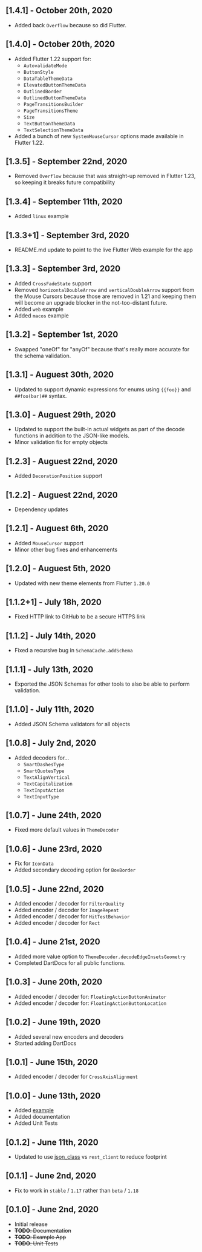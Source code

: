 ## [1.4.1] - October 20th, 2020

* Added back `Overflow` because so did Flutter.


## [1.4.0] - October 20th, 2020

* Added Flutter 1.22 support for:
  * `AutovalidateMode`
  * `ButtonStyle`
  * `DataTableThemeData`
  * `ElevatedButtonThemeData`
  * `OutlinedBorder`
  * `OutlinedButtonThemeData`
  * `PageTransitionsBuilder`
  * `PageTransitionsTheme`
  * `Size`
  * `TextButtonThemeData`
  * `TextSelectionThemeData`
* Added a bunch of new `SystemMouseCursor` options made available in Flutter 1.22.


## [1.3.5] - September 22nd, 2020

* Removed `Overflow` because that was straight-up removed in Flutter 1.23, so keeping it breaks future compatibility


## [1.3.4] - September 11th, 2020

* Added `linux` example


## [1.3.3+1] - September 3rd, 2020

* README.md update to point to the live Flutter Web example for the app


## [1.3.3] - September 3rd, 2020

* Added `CrossFadeState` support
* Removed `horizontalDoubleArrow` and `verticalDoubleArrow` support from the Mouse Cursors because those are removed in 1.21 and keeping them will become an upgrade blocker in the not-too-distant future.
* Added `web` example
* Added `macos` example


## [1.3.2] - September 1st, 2020

* Swapped "oneOf" for "anyOf" because that's really more accurate for the schema validation.


## [1.3.1] - Auguest 30th, 2020

* Updated to support dynamic expressions for enums using `{{foo}}` and `##foo(bar)##` syntax.


## [1.3.0] - Auguest 29th, 2020

* Updated to support the built-in actual widgets as part of the decode functions in addition to the JSON-like models.
* Minor validation fix for empty objects


## [1.2.3] - Auguest 22nd, 2020

* Added `DecorationPosition` support


## [1.2.2] - Auguest 22nd, 2020

* Dependency updates


## [1.2.1] - Auguest 6th, 2020

* Added `MouseCursor` support
* Minor other bug fixes and enhancements


## [1.2.0] - Auguest 5th, 2020

* Updated with new theme elements from Flutter `1.20.0`


## [1.1.2+1] - July 18h, 2020

* Fixed HTTP link to GitHub to be a secure HTTPS link


## [1.1.2] - July 14th, 2020

* Fixed a recursive bug in `SchemaCache.addSchema`


## [1.1.1] - July 13th, 2020

* Exported the JSON Schemas for other tools to also be able to perform validation.


## [1.1.0] - July 11th, 2020

* Added JSON Schema validators for all objects


## [1.0.8] - July 2nd, 2020

* Added decoders for...
  * `SmartDashesType`
  * `SmartQuotesType`
  * `TextAlignVertical`
  * `TextCapitalization`
  * `TextInputAction`
  * `TextInputType`


## [1.0.7] - June 24th, 2020

* Fixed more default values in `ThemeDecoder`


## [1.0.6] - June 23rd, 2020

* Fix for `IconData`
* Added secondary decoding option for `BoxBorder`


## [1.0.5] - June 22nd, 2020

* Added encoder / decoder for `FilterQuality`
* Added encoder / decoder for `ImageRepeat`
* Added encoder / decoder for `HitTestBehavior`
* Added encoder / decoder for `Rect`


## [1.0.4] - June 21st, 2020

* Added more value option to `ThemeDecoder.decodeEdgeInsetsGeometry`
* Completed DartDocs for all public functions.


## [1.0.3] - June 20th, 2020

* Added encoder / decoder for: `FloatingActionButtonAnimator`
* Added encoder / decoder for: `FloatingActionButtonLocation`


## [1.0.2] - June 19th, 2020

* Added several new encoders and decoders
* Started adding DartDocs


## [1.0.1] - June 15th, 2020

* Added encoder / decoder for `CrossAxisAlignment`


## [1.0.0] - June 13th, 2020

* Added [example](https://github.com/peiffer-innovations/json_theme/example)
* Added documentation
* Added Unit Tests


## [0.1.2] - June 11th, 2020

* Updated to use [json_class](https://pub.dev/packages/json_class) vs `rest_client` to reduce footprint


## [0.1.1] - June 2nd, 2020

* Fix to work in `stable` / `1.17` rather than `beta` / `1.18`


## [0.1.0] - June 2nd, 2020

* Initial release
* ~~**TODO**: Documentation~~
* ~~**TODO**: Example App~~
* ~~**TODO**: Unit Tests~~